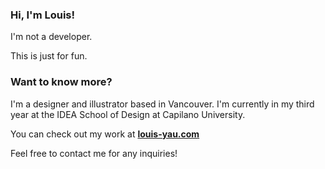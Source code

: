 ### Hi, I'm Louis!

I'm not a developer. 

This is just for fun. 

### Want to know more?

I'm a designer and illustrator based in Vancouver. I'm currently in my third year at the IDEA School of Design at Capilano University.

You can check out my work at [**louis-yau.com**](https://www.louis-yau.com) 

Feel free to contact me for any inquiries!
